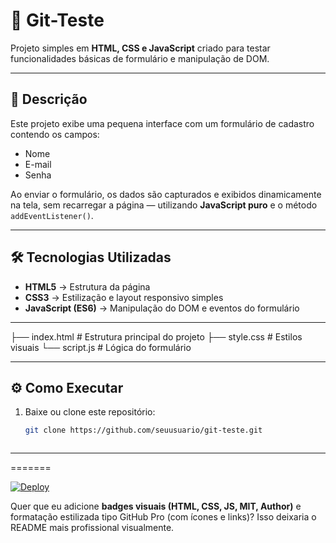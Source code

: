 # 🧩 Git-Teste

Projeto simples em **HTML, CSS e JavaScript** criado para testar funcionalidades básicas de formulário e manipulação de DOM.

---

## 🚀 Descrição

Este projeto exibe uma pequena interface com um formulário de cadastro contendo os campos:
- Nome  
- E-mail  
- Senha  

Ao enviar o formulário, os dados são capturados e exibidos dinamicamente na tela, sem recarregar a página — utilizando **JavaScript puro** e o método `addEventListener()`.

---

## 🛠️ Tecnologias Utilizadas

- **HTML5** → Estrutura da página  
- **CSS3** → Estilização e layout responsivo simples  
- **JavaScript (ES6)** → Manipulação do DOM e eventos do formulário  

---


├── index.html # Estrutura principal do projeto
├── style.css # Estilos visuais
└── script.js # Lógica do formulário

---

## ⚙️ Como Executar

1. Baixe ou clone este repositório:
   ```bash
   git clone https://github.com/seuusuario/git-teste.git



-----
=======

[![Deploy](https://img.shields.io/badge/Ver%20Projeto-Ondeline-kkk-💻-blue)](https://jhoncavalli.github.io/Git-teste/)



Quer que eu adicione **badges visuais (HTML, CSS, JS, MIT, Author)** e formatação estilizada tipo GitHub Pro (com ícones e links)? Isso deixaria o README mais profissional visualmente.
